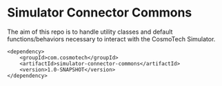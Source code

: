 # Simulator Connector Commons

The aim of this repo is to handle utility classes and default functions/behaviors necessary to interact with the CosmoTech Simulator.

```
<dependency>
    <groupId>com.cosmotech</groupId>
    <artifactId>simulator-connector-commons</artifactId>
    <version>1.0-SNAPSHOT</version>
</dependency>
```